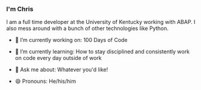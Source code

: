 ### I'm Chris


I am a full time developer at the University of Kentucky working with ABAP. I also mess around with a bunch of other technologies like Python.



- 🔭 I’m currently working on: 100 Days of Code
- 🌱 I’m currently learning: How to stay disciplined and consistently work on code every day outside of work
- 💬 Ask me about: Whatever you'd like!

- 😄 Pronouns: He/his/him
